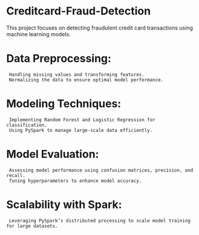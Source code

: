 # Creditcard-Fraud-Detection
This project focuses on detecting fraudulent credit card transactions using machine learning models.

   # Data Preprocessing:
     Handling missing values and transforming features.
     Normalizing the data to ensure optimal model performance.
   # Modeling Techniques:
     Implementing Random Forest and Logistic Regression for classification.
     Using PySpark to manage large-scale data efficiently.
   # Model Evaluation:
     Assessing model performance using confusion matrices, precision, and recall.
     Tuning hyperparameters to enhance model accuracy.
   # Scalability with Spark:
     Leveraging PySpark’s distributed processing to scale model training for large datasets.

